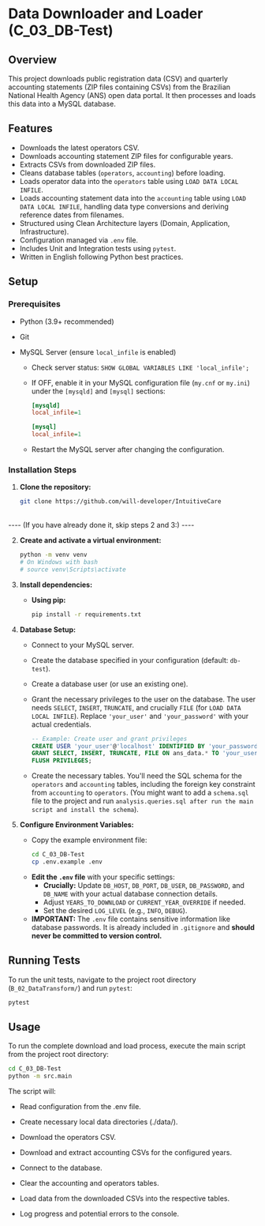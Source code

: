 # Data Downloader and Loader (C_03_DB-Test)

## Overview

This project downloads public registration data (CSV) and quarterly accounting statements (ZIP files containing CSVs) from the Brazilian National Health Agency (ANS) open data portal. It then processes and loads this data into a MySQL database.

## Features

- Downloads the latest operators CSV.
- Downloads accounting statement ZIP files for configurable years.
- Extracts CSVs from downloaded ZIP files.
- Cleans database tables (`operators`, `accounting`) before loading.
- Loads operator data into the `operators` table using `LOAD DATA LOCAL INFILE`.
- Loads accounting statement data into the `accounting` table using `LOAD DATA LOCAL INFILE`, handling data type conversions and deriving reference dates from filenames.
- Structured using Clean Architecture layers (Domain, Application, Infrastructure).
- Configuration managed via `.env` file.
- Includes Unit and Integration tests using `pytest`.
- Written in English following Python best practices.

## Setup

### Prerequisites

- Python (3.9+ recommended)
- Git
- MySQL Server (ensure `local_infile` is enabled)

  - Check server status: `SHOW GLOBAL VARIABLES LIKE 'local_infile';`
  - If OFF, enable it in your MySQL configuration file (`my.cnf` or `my.ini`) under the `[mysqld]` and `[mysql]` sections:

    ```ini
    [mysqld]
    local_infile=1

    [mysql]
    local_infile=1
    ```

  - Restart the MySQL server after changing the configuration.

### Installation Steps

1.  **Clone the repository:**

    ```bash
    git clone https://github.com/will-developer/IntuitiveCare
    ```

<br>
---- (If you have already done it, skip steps 2 and 3:) ----

2.  **Create and activate a virtual environment:**

    ```bash
    python -m venv venv
    # On Windows with bash
    # source venv\Scripts\activate
    ```

3.  **Install dependencies:**

    - **Using pip:**
      ```bash
      pip install -r requirements.txt
      ```

4.  **Database Setup:**

    - Connect to your MySQL server.
    - Create the database specified in your configuration (default: `db-test`).

    - Create a database user (or use an existing one).
    - Grant the necessary privileges to the user on the database. The user needs `SELECT`, `INSERT`, `TRUNCATE`, and crucially `FILE` (for `LOAD DATA LOCAL INFILE`). Replace `'your_user'` and `'your_password'` with your actual credentials.
      ```sql
      -- Example: Create user and grant privileges
      CREATE USER 'your_user'@'localhost' IDENTIFIED BY 'your_password';
      GRANT SELECT, INSERT, TRUNCATE, FILE ON ans_data.* TO 'your_user'@'localhost';
      FLUSH PRIVILEGES;
      ```
    - Create the necessary tables. You'll need the SQL schema for the `operators` and `accounting` tables, including the foreign key constraint from `accounting` to `operators`. (You might want to add a `schema.sql` file to the project and run `analysis.queries.sql after run the main script and install the schema`).

5.  **Configure Environment Variables:**
    - Copy the example environment file:
      ```bash
      cd C_03_DB-Test
      cp .env.example .env
      ```
    - **Edit the `.env` file** with your specific settings:
      - **Crucially:** Update `DB_HOST`, `DB_PORT`, `DB_USER`, `DB_PASSWORD`, and `DB_NAME` with your actual database connection details.
      - Adjust `YEARS_TO_DOWNLOAD` or `CURRENT_YEAR_OVERRIDE` if needed.
      - Set the desired `LOG_LEVEL` (e.g., `INFO`, `DEBUG`).
    - **IMPORTANT:** The `.env` file contains sensitive information like database passwords. It is already included in `.gitignore` and **should never be committed to version control.**

## Running Tests

To run the unit tests, navigate to the project root directory (`B_02_DataTransform/`) and run `pytest`:

```bash
pytest
```

## Usage

To run the complete download and load process, execute the main script from the project root directory:

```bash
cd C_03_DB-Test
python -m src.main
```

The script will:

- Read configuration from the .env file.

- Create necessary local data directories (./data/).

- Download the operators CSV.

- Download and extract accounting CSVs for the configured years.

- Connect to the database.

- Clear the accounting and operators tables.

- Load data from the downloaded CSVs into the respective tables.

- Log progress and potential errors to the console.
